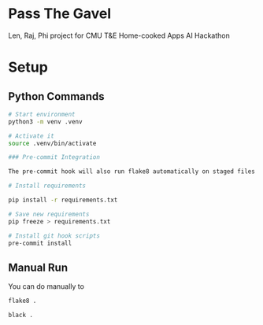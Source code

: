 # Pass The Gavel

Len, Raj, Phi project for CMU T&E Home-cooked Apps AI Hackathon

# Setup

## Python Commands

```bash
# Start environment
python3 -m venv .venv

# Activate it
source .venv/bin/activate

### Pre-commit Integration

The pre-commit hook will also run flake8 automatically on staged files along with black.

# Install requirements

pip install -r requirements.txt

# Save new requirements
pip freeze > requirements.txt

# Install git hook scripts
pre-commit install
```

## Manual Run

You can do manually to

```bash
flake8 .

black .
```
